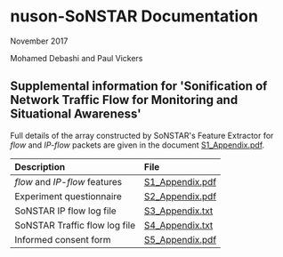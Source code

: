# nuson-SoNSTAR Documentation
November 2017

Mohamed Debashi and Paul Vickers


## Supplemental information for 'Sonification of Network Traffic Flow for Monitoring and Situational Awareness'

Full details of the array constructed by SoNSTAR's Feature Extractor for *flow* and *IP-flow* packets are given in the document [S1_Appendix.pdf](S1_Appendix.pdf).

|Description  | File                                                   |
|:------------|:-------------------------------------------------------|
|*flow* and *IP-flow* features     | [S1_Appendix.pdf](S1_Appendix.pdf)   |
|Experiment questionnaire | [S2_Appendix.pdf](S2_Appendix.pdf) |
|SoNSTAR IP flow log file | [S3_Appendix.txt](S3_Appendix.txt) |
|SoNSTAR Traffic flow log file | [S4_Appendix.txt](S4_Appendix.txt) |
|Informed consent form | [S5_Appendix.pdf](S5_Appendix.pdf) |
